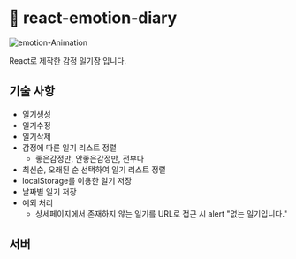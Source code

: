 # 🚀 react-emotion-diary

![emotion-Animation](https://user-images.githubusercontent.com/77928818/217844646-9ef4d477-08ce-4649-89df-419b53af4494.gif)

React로 제작한 감정 일기장 입니다.

## 기술 사항
* 일기생성
* 일기수정
* 일기삭제
* 감정에 따른 일기 리스트 정렬
  - 좋은감정만, 안좋은감정만, 전부다
* 최신순, 오래된 순 선택하여 일기 리스트 정렬
* localStorage를 이용한 일기 저장
* 날짜별 일기 저장
* 예외 처리
  - 상세페이지에서 존재하지 않는 일기를 URL로 접근 시 alert "없는 일기입니다."

## 서버
